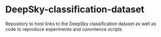 # DeepSky-classification-dataset

Repository to host links to the DeepSky classification dataset as well as code to reproduce experiments and convnience scripts

